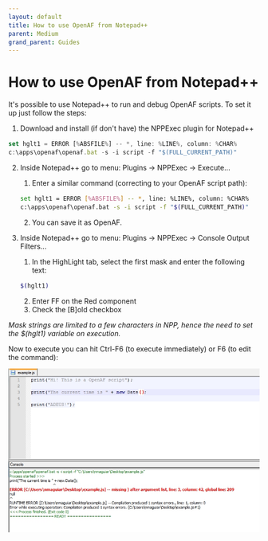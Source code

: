 ```yaml
---
layout: default
title: How to use OpenAF from Notepad++
parent: Medium
grand_parent: Guides
---
```


# How to use OpenAF from Notepad++

It's possible to use Notepad++ to run and debug OpenAF scripts. To set it up just follow the steps:

1. Download and install (if don't have) the NPPExec plugin for Notepad++

````javascript
set hglt1 = ERROR [%ABSFILE%] -- *, line: %LINE%, column: %CHAR%
c:\apps\openaf\openaf.bat -s -i script -f "$(FULL_CURRENT_PATH)"
````

2. Inside Notepad++ go to menu: Plugins -> NPPExec -> Execute…

    1. Enter a similar command (correcting to your OpenAF script path):
    ````bash
    set hglt1 = ERROR [%ABSFILE%] -- *, line: %LINE%, column: %CHAR%
    c:\apps\openaf\openaf.bat -s -i script -f "$(FULL_CURRENT_PATH)"
    ````
    2. You can save it as OpenAF.

3. Inside Notepad++ go to menu: Plugins → NPPExec → Console Output Filters&#46;&#46;&#46;

    1. In the HighLight tab, select the first mask and enter the following text:
    ````bash
    $(hglt1)
    ````
    2. Enter FF on the Red component
    3. Check the [B]old checkbox

_Mask strings are limited to a few characters in NPP, hence the need to set the *$(hglt1)* variable on execution._

Now to execute you can hit Ctrl-F6 (to execute immediately) or F6 (to edit the command):

![openaf_notepad.jpg](openaf_notepad.jpg)